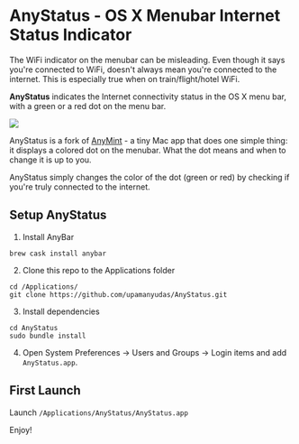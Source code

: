 # AnyStatus - OS X Menubar Internet Status Indicator
The WiFi indicator on the menubar can be misleading. Even though it says you're connected to WiFi, doesn't always mean you're connected to the internet. This is especially true when on train/flight/hotel WiFi.

**AnyStatus** indicates the Internet connectivity status in the OS X menu bar, with a green or a red dot on the menu bar.

![](https://github.com/ajot/menubar-wifi-status/blob/master/assets/demo.gif)

AnyStatus is a fork of [AnyMint](https://github.com/ajot/menubar-wifi-status/) - a tiny Mac app that does one simple thing: it displays a colored dot on the menubar. What the dot means and when to change it is up to you.

AnyStatus simply changes the color of the dot (green or red) by checking if you're truly connected to the internet.

## Setup AnyStatus

1. Install AnyBar
```
brew cask install anybar
```

2. Clone this repo to the Applications folder
```
cd /Applications/
git clone https://github.com/upamanyudas/AnyStatus.git
```

3. Install dependencies
```
cd AnyStatus
sudo bundle install
```

4. Open System Preferences → Users and Groups → Login items and add  `AnyStatus.app`.

## First Launch
Launch `/Applications/AnyStatus/AnyStatus.app`

Enjoy!

